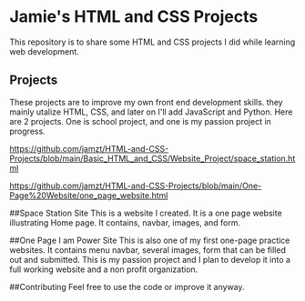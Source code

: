# Jamie's HTML and CSS Projects
This repository is to share some HTML and CSS projects I did while learning web development.
## Projects
These projects are to improve my own front end development skills. they mainly utalize HTML, CSS, and later on I'll add JavaScript and Python. Here are 2 projects. One is school project, and one is my passion project in progress.

https://github.com/jamzt/HTML-and-CSS-Projects/blob/main/Basic_HTML_and_CSS/Website_Project/space_station.html

https://github.com/jamzt/HTML-and-CSS-Projects/blob/main/One-Page%20Website/one_page_website.html


##Space Station Site
This is a website I created. It is a one page website illustrating Home page.
It contains, navbar, images, and form.


##One Page I am Power Site
This is also one of my first one-page practice websites. It contains menu navbar, several images, form that can be filled out and submitted. This is my passion project and I plan to develop it into a full working website and a non profit organization.


##Contributing
Feel free to use the code or improve it anyway.  



